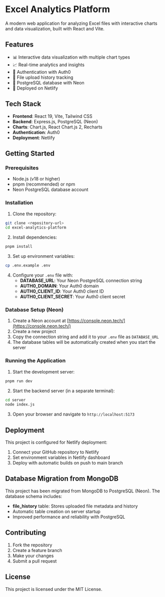 # Excel Analytics Platform

A modern web application for analyzing Excel files with interactive charts and data visualization, built with React and Vite.

## Features

- 📊 Interactive data visualization with multiple chart types
- 📈 Real-time analytics and insights
- 🔐 Authentication with Auth0
- 📁 File upload history tracking
- 🌊 PostgreSQL database with Neon
- 🚀 Deployed on Netlify

## Tech Stack

- **Frontend**: React 19, Vite, Tailwind CSS
- **Backend**: Express.js, PostgreSQL (Neon)
- **Charts**: Chart.js, React Chart.js 2, Recharts
- **Authentication**: Auth0
- **Deployment**: Netlify

## Getting Started

### Prerequisites

- Node.js (v18 or higher)
- pnpm (recommended) or npm
- Neon PostgreSQL database account

### Installation

1. Clone the repository:
```bash
git clone <repository-url>
cd excel-analytics-platform
```

2. Install dependencies:
```bash
pnpm install
```

3. Set up environment variables:
```bash
cp .env.example .env
```

4. Configure your `.env` file with:
   - **DATABASE_URL**: Your Neon PostgreSQL connection string
   - **AUTH0_DOMAIN**: Your Auth0 domain
   - **AUTH0_CLIENT_ID**: Your Auth0 client ID
   - **AUTH0_CLIENT_SECRET**: Your Auth0 client secret

### Database Setup (Neon)

1. Create a Neon account at [https://console.neon.tech/](https://console.neon.tech/)
2. Create a new project
3. Copy the connection string and add it to your `.env` file as `DATABASE_URL`
4. The database tables will be automatically created when you start the server

### Running the Application

1. Start the development server:
```bash
pnpm run dev
```

2. Start the backend server (in a separate terminal):
```bash
cd server
node index.js
```

3. Open your browser and navigate to `http://localhost:5173`

## Deployment

This project is configured for Netlify deployment:

1. Connect your GitHub repository to Netlify
2. Set environment variables in Netlify dashboard
3. Deploy with automatic builds on push to main branch

## Database Migration from MongoDB

This project has been migrated from MongoDB to PostgreSQL (Neon). The database schema includes:

- **file_history** table: Stores uploaded file metadata and history
- Automatic table creation on server startup
- Improved performance and reliability with PostgreSQL

## Contributing

1. Fork the repository
2. Create a feature branch
3. Make your changes
4. Submit a pull request

## License

This project is licensed under the MIT License.

